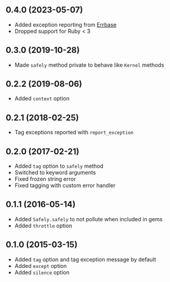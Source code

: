 ## 0.4.0 (2023-05-07)

- Added exception reporting from [Errbase](https://github.com/ankane/errbase)
- Dropped support for Ruby < 3

## 0.3.0 (2019-10-28)

- Made `safely` method private to behave like `Kernel` methods

## 0.2.2 (2019-08-06)

- Added `context` option

## 0.2.1 (2018-02-25)

- Tag exceptions reported with `report_exception`

## 0.2.0 (2017-02-21)

- Added `tag` option to `safely` method
- Switched to keyword arguments
- Fixed frozen string error
- Fixed tagging with custom error handler

## 0.1.1 (2016-05-14)

- Added `Safely.safely` to not pollute when included in gems
- Added `throttle` option

## 0.1.0 (2015-03-15)

- Added `tag` option and tag exception message by default
- Added `except` option
- Added `silence` option
